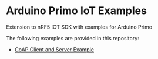 # Arduino Primo IoT Examples
Extension to nRF5 IOT SDK with examples for Arduino Primo

The following examples are provided in this repository:
* [CoAP Client and Server Example](coap_client_server_example.md)

